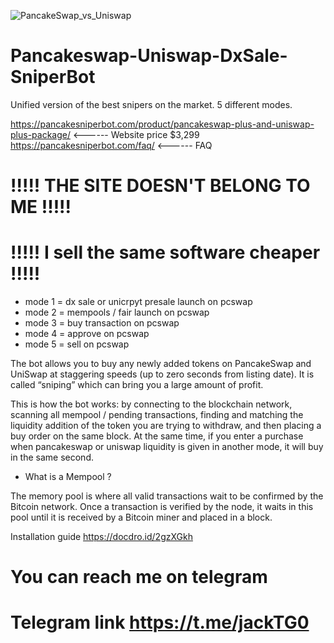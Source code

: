 ![PancakeSwap_vs_Uniswap](https://user-images.githubusercontent.com/91700907/135535061-538fe4d9-511d-4ccf-8f47-d263565086b7.png)
# Pancakeswap-Uniswap-DxSale-SniperBot
Unified version of the best snipers on the market. 5 different modes.

https://pancakesniperbot.com/product/pancakeswap-plus-and-uniswap-plus-package/  <------ Website price $3,299
https://pancakesniperbot.com/faq/   <------ FAQ

# !!!!! THE SITE DOESN'T BELONG TO ME !!!!!
# !!!!! I sell the same software cheaper !!!!!

- mode 1 = dx sale or unicrpyt presale launch on pcswap
- mode 2 = mempools / fair launch on pcswap
- mode 3 = buy transaction on pcswap 
- mode 4 = approve on pcswap 
- mode 5 = sell on pcswap

The bot allows you to buy any newly added tokens on PancakeSwap and UniSwap at staggering speeds (up to zero seconds from listing date). It is called “sniping” which can bring you a large amount of profit.

This is how the bot works: by connecting to the blockchain network, scanning all mempool / pending transactions, finding and matching the liquidity addition of the token you are trying to withdraw, and then placing a buy order on the same block. At the same time, if you enter a purchase when pancakeswap or uniswap liquidity is given in another mode, it will buy in the same second.

- What is a Mempool ?

The memory pool is where all valid transactions wait to be confirmed by the Bitcoin network. Once a transaction is verified by the node, it waits in this pool until it is received by a Bitcoin miner and placed in a block.


Installation guide 
https://docdro.id/2gzXGkh

# You can reach me on telegram
# Telegram link https://t.me/jackTG0
